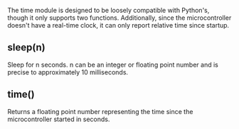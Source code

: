 The time module is designed to be loosely compatible with Python's, though it only supports two functions. Additionally, since the microcontroller doesn't have a real-time clock, it can only report relative time since startup.

sleep(n)
--------

Sleep for n seconds. n can be an integer or floating point number and is precise to approximately 10 milliseconds.

time()
------

Returns a floating point number representing the time since the microcontroller started in seconds.